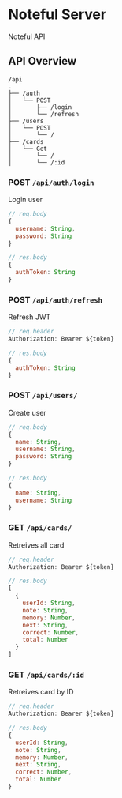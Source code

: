 # Noteful Server

Noteful API

## API Overview

```text
/api
.
├── /auth
│   └── POST
│       ├── /login
│       └── /refresh
├── /users
│   └── POST
│       └── /
├── /cards
│   └── Get
│       └── /
│       └── /:id
```

### POST `/api/auth/login`
Login user
```js
// req.body
{
  username: String,
  password: String
}

// res.body
{
  authToken: String
}
```

### POST `/api/auth/refresh`
Refresh JWT
```js
// req.header
Authorization: Bearer ${token}

// res.body
{
  authToken: String
}
```

### POST `/api/users/`
Create user
```js
// req.body
{
  name: String,
  username: String,
  password: String
}

// res.body
{
  name: String,
  username: String
}
```

### GET `/api/cards/`
Retreives all card
```js
// req.header
Authorization: Bearer ${token}

// res.body
[
  {
    userId: String,
    note: String,
    memory: Number,
    next: String,
    correct: Number,
    total: Number
  }
]
```


### GET `/api/cards/:id`
Retreives card by ID
```js
// req.header
Authorization: Bearer ${token}

// res.body
{
  userId: String,
  note: String,
  memory: Number,
  next: String,
  correct: Number,
  total: Number
}
```